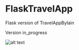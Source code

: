 # FlaskTravelApp

Flask version of TravelAppByIain

Version in_progress

![alt text](https://github.com/Iain-Donald/MyFriendsHomes/tree/main/flask_app/static/images/alley.png)
